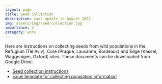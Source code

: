 ```yaml
---
layout: page
title: Seed collection 
description: Last update in August 2022
img: assets/img/seed-collection.jpg
importance: 3
category: work
---
```


Here are instructions on collecting seeds from wild populations in the Refugium (Tel Aviv), Core (Prague, Lausanne, Bordeaux) and Edge (Kassel, Waggenigen, Oxford) sites. These documents can be downloaded from Google Drive:

<ul>
  <li><a href="https://docs.google.com/document/d/1sGZ4qRT8cd7LHq1AUkn31fz5OzyaP-vS/edit?usp=sharing&ouid=102358639314492490823&rtpof=true&sd=true" target="_blank">Seed collection instructions</a></li> 
  
  <li><a href="https://docs.google.com/spreadsheets/d/1EZzPAjPM7bll3V0ea2XEei0maZNtGu7i/edit?usp=sharing&ouid=102358639314492490823&rtpof=true&sd=true" target="_blank">Excel template for collecting population information</a></li> 
</ul>



